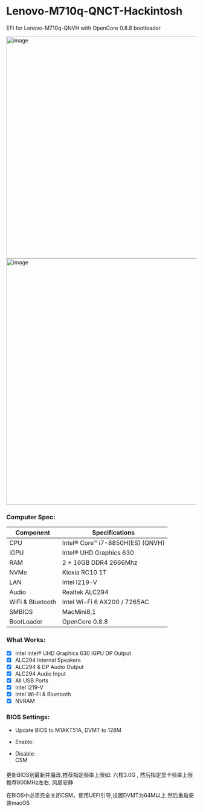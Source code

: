 # Lenovo-M710q-QNCT-Hackintosh
EFI for Lenovo-M710q-QNVH with OpenCore 0.8.8 bootloader   

<img width="586" alt="image" src="https://user-images.githubusercontent.com/8513521/218945577-c0f74733-4e0c-4306-a124-01fec6905af3.png">
<img width="650" alt="image" src="https://user-images.githubusercontent.com/8513521/218945873-1aee484c-d23b-425e-8363-1053e7585db7.png">


### Computer Spec:

| Component        | Specifications                         |
| ---------------- | ---------------------------------------|
| CPU              | Intel® Core™ i7-8850H(ES) (QNVH)       |
| iGPU             | Intel® UHD Graphics 630                |
| RAM              | 2 * 16GB DDR4 2666Mhz                   |
| NVMe             | Kioxia RC10 1T      |
| LAN              | Intel I219-V                           |
| Audio            | Realtek ALC294                         |
| WiFi & Bluetooth | Intel Wi-Fi 6 AX200 / 7265AC           |
| SMBIOS           | MacMini8,1                             |
| BootLoader       | OpenCore 0.8.8                         |

### What Works:

- [x] Intel Intel® UHD Graphics 630 iGPU DP Output
- [x] ALC294 Internal Speakers
- [x] ALC294 & DP Audio Output
- [x] ALC294 Audio Input
- [x] All USB Ports
- [x] Intel I219-V
- [x] Intel Wi-Fi & Bluetooth
- [x] NVRAM

### BIOS Settings:

* Update BIOS to M1AKT51A, DVMT to 128M
* Enable:

* Disable:  
CSM

####  
更新BIOS到最新并魔改,推荐指定频率上限如: 六核3.0G , 然后指定显卡频率上限 推荐800MHz左右, 风扇安静 

在BIOS中必须完全关闭CSM，使用UEFI引导,设置DVMT为64M以上
然后重启安装macOS     

 
